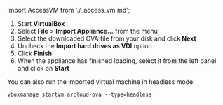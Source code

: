 import AccessVM from './_access_vm.md';

1. Start **VirtualBox**
1. Select **File** > **Import Appliance...** from the menu
1. Select the downloaded OVA file from your disk and click **Next**
1. Uncheck the **Import hard drives as VDI** option
1. Click **Finish**
1. When the appliance has finished loading, select it from the left panel and click on **Start**

<AccessVM />

You can also run the imported virtual machine in headless mode:

```shell
vboxmanage startvm arcloud-ova --type=headless
```

